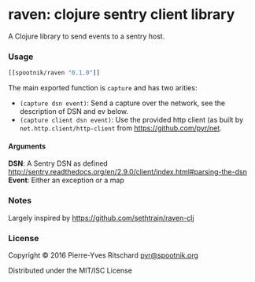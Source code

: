 raven: clojure sentry client library
====================================

A Clojure library to send events to a sentry host.


### Usage

```clojure
[[spootnik/raven "0.1.0"]]
```

The main exported function is `capture` and has two arities:

- `(capture dsn event)`: Send a capture over the network, see the description of DSN and ev below.
- `(capture client dsn event)`: Use the provided http client (as built by `net.http.client/http-client` from https://github.com/pyr/net.

#### Arguments

**DSN**: A Sentry DSN as defined http://sentry.readthedocs.org/en/2.9.0/client/index.html#parsing-the-dsn
**Event**: Either an exception or a map

### Notes

Largely inspired by https://github.com/sethtrain/raven-clj

### License

Copyright © 2016 Pierre-Yves Ritschard <pyr@spootnik.org>

Distributed under the MIT/ISC License

